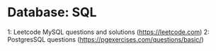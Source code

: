 # Database: SQL
1: Leetcode MySQL questions and solutions (https://leetcode.com)
2: PostgresSQL questions (https://pgexercises.com/questions/basic/)
